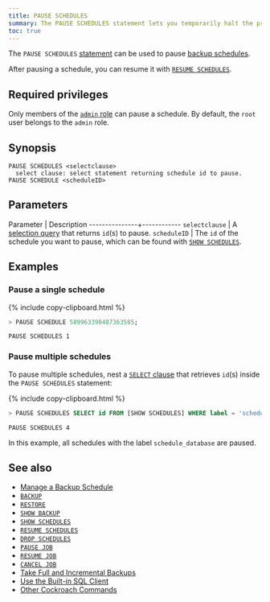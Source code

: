 ```yaml
---
title: PAUSE SCHEDULES
summary: The PAUSE SCHEDULES statement lets you temporarily halt the process of a backup schedule.
toc: true
---
```


 The `PAUSE SCHEDULES` [statement](sql-statements.html) can be used to pause [backup schedules](create-schedule-for-backup.html).

After pausing a schedule, you can resume it with [`RESUME SCHEDULES`](resume-schedules.html).

## Required privileges

Only members of the [`admin` role](authorization.html#default-roles) can pause a schedule. By default, the `root` user belongs to the `admin` role.

## Synopsis

~~~
PAUSE SCHEDULES <selectclause>
  select clause: select statement returning schedule id to pause.
PAUSE SCHEDULE <scheduleID>
~~~

## Parameters

 Parameter     | Description
---------------+------------
`selectclause` | A [selection query](selection-queries.html) that returns `id`(s) to pause.
`scheduleID`   | The `id` of the schedule you want to pause, which can be found with [`SHOW SCHEDULES`](show-schedules.html).

## Examples

### Pause a single schedule

{%  include copy-clipboard.html %}
~~~ sql
> PAUSE SCHEDULE 589963390487363585;
~~~

~~~
PAUSE SCHEDULES 1
~~~

### Pause multiple schedules

To pause multiple schedules, nest a [`SELECT` clause](select-clause.html) that retrieves `id`(s) inside the `PAUSE SCHEDULES` statement:

{%  include copy-clipboard.html %}
~~~ sql
> PAUSE SCHEDULES SELECT id FROM [SHOW SCHEDULES] WHERE label = 'schedule_database';
~~~

~~~
PAUSE SCHEDULES 4
~~~

In this example, all schedules with the label `schedule_database` are paused.

## See also

- [Manage a Backup Schedule](manage-a-backup-schedule.html)
- [`BACKUP`](backup.html)
- [`RESTORE`](restore.html)
- [`SHOW BACKUP`](show-backup.html)
- [`SHOW SCHEDULES`](show-schedules.html)
- [`RESUME SCHEDULES`](resume-schedules.html)
- [`DROP SCHEDULES`](drop-schedules.html)
- [`PAUSE JOB`](pause-job.html)
- [`RESUME JOB`](pause-job.html)
- [`CANCEL JOB`](cancel-job.html)
- [Take Full and Incremental Backups](take-full-and-incremental-backups.html)
- [Use the Built-in SQL Client](cockroach-sql.html)
- [Other Cockroach Commands](cockroach-commands.html)
